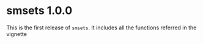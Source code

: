 # smsets 1.0.0

This is the first release of `smsets`. It includes all the functions referred in
the vignette


